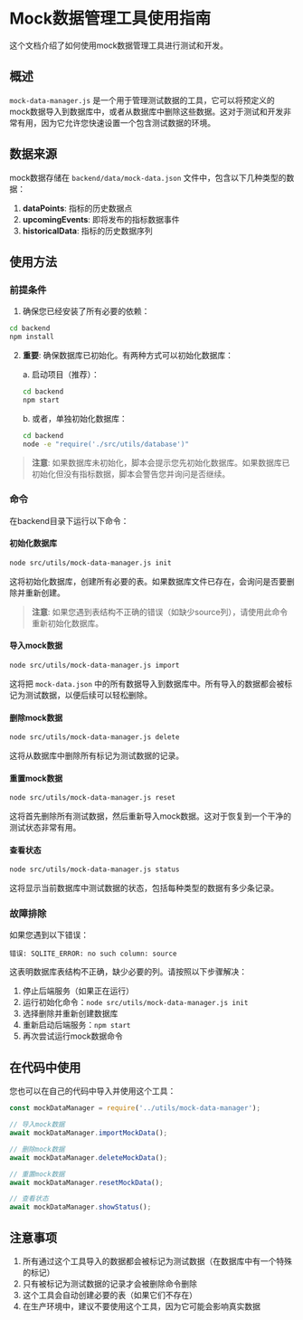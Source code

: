 # Mock数据管理工具使用指南

这个文档介绍了如何使用mock数据管理工具进行测试和开发。

## 概述

`mock-data-manager.js` 是一个用于管理测试数据的工具，它可以将预定义的mock数据导入到数据库中，或者从数据库中删除这些数据。这对于测试和开发非常有用，因为它允许您快速设置一个包含测试数据的环境。

## 数据来源

mock数据存储在 `backend/data/mock-data.json` 文件中，包含以下几种类型的数据：

1. **dataPoints**: 指标的历史数据点
2. **upcomingEvents**: 即将发布的指标数据事件
3. **historicalData**: 指标的历史数据序列

## 使用方法

### 前提条件

1. 确保您已经安装了所有必要的依赖：

```bash
cd backend
npm install
```

2. **重要**: 确保数据库已初始化。有两种方式可以初始化数据库：

   a. 启动项目（推荐）：
   ```bash
   cd backend
   npm start
   ```
   
   b. 或者，单独初始化数据库：
   ```bash
   cd backend
   node -e "require('./src/utils/database')"
   ```

> **注意**: 如果数据库未初始化，脚本会提示您先初始化数据库。如果数据库已初始化但没有指标数据，脚本会警告您并询问是否继续。

### 命令

在backend目录下运行以下命令：

#### 初始化数据库

```bash
node src/utils/mock-data-manager.js init
```

这将初始化数据库，创建所有必要的表。如果数据库文件已存在，会询问是否要删除并重新创建。

> **注意**: 如果您遇到表结构不正确的错误（如缺少source列），请使用此命令重新初始化数据库。

#### 导入mock数据

```bash
node src/utils/mock-data-manager.js import
```

这将把 `mock-data.json` 中的所有数据导入到数据库中。所有导入的数据都会被标记为测试数据，以便后续可以轻松删除。

#### 删除mock数据

```bash
node src/utils/mock-data-manager.js delete
```

这将从数据库中删除所有标记为测试数据的记录。

#### 重置mock数据

```bash
node src/utils/mock-data-manager.js reset
```

这将首先删除所有测试数据，然后重新导入mock数据。这对于恢复到一个干净的测试状态非常有用。

#### 查看状态

```bash
node src/utils/mock-data-manager.js status
```

这将显示当前数据库中测试数据的状态，包括每种类型的数据有多少条记录。

### 故障排除

如果您遇到以下错误：

```
错误: SQLITE_ERROR: no such column: source
```

这表明数据库表结构不正确，缺少必要的列。请按照以下步骤解决：

1. 停止后端服务（如果正在运行）
2. 运行初始化命令：`node src/utils/mock-data-manager.js init`
3. 选择删除并重新创建数据库
4. 重新启动后端服务：`npm start`
5. 再次尝试运行mock数据命令

## 在代码中使用

您也可以在自己的代码中导入并使用这个工具：

```javascript
const mockDataManager = require('../utils/mock-data-manager');

// 导入mock数据
await mockDataManager.importMockData();

// 删除mock数据
await mockDataManager.deleteMockData();

// 重置mock数据
await mockDataManager.resetMockData();

// 查看状态
await mockDataManager.showStatus();
```

## 注意事项

1. 所有通过这个工具导入的数据都会被标记为测试数据（在数据库中有一个特殊的标记）
2. 只有被标记为测试数据的记录才会被删除命令删除
3. 这个工具会自动创建必要的表（如果它们不存在）
4. 在生产环境中，建议不要使用这个工具，因为它可能会影响真实数据